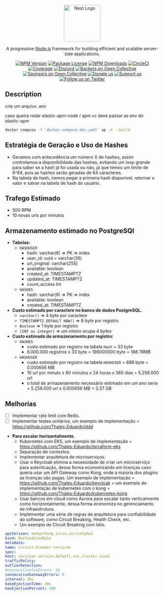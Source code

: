 <p align="center">
  <a href="http://nestjs.com/" target="blank"><img src="https://nestjs.com/img/logo-small.svg" width="120" alt="Nest Logo" /></a>
</p>

[circleci-image]: https://img.shields.io/circleci/build/github/nestjs/nest/master?token=abc123def456
[circleci-url]: https://circleci.com/gh/nestjs/nest

  <p align="center">A progressive <a href="http://nodejs.org" target="_blank">Node.js</a> framework for building efficient and scalable server-side applications.</p>
    <p align="center">
<a href="https://www.npmjs.com/~nestjscore" target="_blank"><img src="https://img.shields.io/npm/v/@nestjs/core.svg" alt="NPM Version" /></a>
<a href="https://www.npmjs.com/~nestjscore" target="_blank"><img src="https://img.shields.io/npm/l/@nestjs/core.svg" alt="Package License" /></a>
<a href="https://www.npmjs.com/~nestjscore" target="_blank"><img src="https://img.shields.io/npm/dm/@nestjs/common.svg" alt="NPM Downloads" /></a>
<a href="https://circleci.com/gh/nestjs/nest" target="_blank"><img src="https://img.shields.io/circleci/build/github/nestjs/nest/master" alt="CircleCI" /></a>
<a href="https://coveralls.io/github/nestjs/nest?branch=master" target="_blank"><img src="https://coveralls.io/repos/github/nestjs/nest/badge.svg?branch=master#9" alt="Coverage" /></a>
<a href="https://discord.gg/G7Qnnhy" target="_blank"><img src="https://img.shields.io/badge/discord-online-brightgreen.svg" alt="Discord"/></a>
<a href="https://opencollective.com/nest#backer" target="_blank"><img src="https://opencollective.com/nest/backers/badge.svg" alt="Backers on Open Collective" /></a>
<a href="https://opencollective.com/nest#sponsor" target="_blank"><img src="https://opencollective.com/nest/sponsors/badge.svg" alt="Sponsors on Open Collective" /></a>
  <a href="https://paypal.me/kamilmysliwiec" target="_blank"><img src="https://img.shields.io/badge/Donate-PayPal-ff3f59.svg" alt="Donate us"/></a>
    <a href="https://opencollective.com/nest#sponsor"  target="_blank"><img src="https://img.shields.io/badge/Support%20us-Open%20Collective-41B883.svg" alt="Support us"></a>
  <a href="https://twitter.com/nestframework" target="_blank"><img src="https://img.shields.io/twitter/follow/nestframework.svg?style=social&label=Follow" alt="Follow us on Twitter"></a>
</p>
  <!--[![Backers on Open Collective](https://opencollective.com/nest/backers/badge.svg)](https://opencollective.com/nest#backer)
  [![Sponsors on Open Collective](https://opencollective.com/nest/sponsors/badge.svg)](https://opencollective.com/nest#sponsor)-->

## Description

crie um arquivo .env

caso queira rodar elastic-apm-node / apm vc deve passar as env do elastic-apm

```bash
docker compose -f 'docker-compose-dev.yaml' up -d --build
```

## Estratégia de Geração e Uso de Hashes

- Geramos com antecedência um número X de hashes, assim controlamos a disponibilidade das hashes, evitando um loop grande para saber se a hash já foi usada ou não, já que temos um limite de 6^64, pois as hashes serão geradas de 64 caracteres.
- Na tabela de hash, iremos pegar a primeira hash disponível, retornar o valor e salvar na tabela de hash do usuário.

## Trafego Estimado

- 500 RPM
- 10 novas urls por minutos

## Armazenamento estimado no PostgreSQl

- **Tabelas:**
  - `HASHUSER`
    - hash: varchar(6) => PK => index
    - user_id: uuid = varchar(36)
    - url_original: varchar(255)
    - available: boolean
    - created_at: TIMESTAMPTZ
    - updated_at: TIMESTAMPTZ
    - count_access Int
  - `HASHES`
    - hash: varchar(6) => PK => index
    - available: boolean
    - created_at: TIMESTAMPTZ
- **Custo estimado por caractere no banco de dados PostgreSQL.**
  - `varchar()` => 4 byte por caractere
  - `TIMESTAMPTZ DEFAULT NOW()` => 8 byte por registro
  - `Boolean` => 1 byte por registro
  - `(INT ou integer)` => um inteiro ocupa 4 bytes
- **Custo estimado de armazenamento por registro:**
  - `HASHES`
    - custo estimado por registro na tabela `Hash` = 33 byte
    - 6.000.000 registros x 33 byte = 198000000 byte = 188.78MB
  - `HASHUSER`
    - custo estimado por registro na tabela `HASHUSER` = 688 byte = 0.000656 MB
    - 10 url por minuto x 60 minutos x 24 horas x 365 dias = 5.256.000 url
    - o total de armazenamento necessário estimado em um ano seria = 5.256.000 url x 0.000656 MB = 3.37 GB

## Melhorias

- [ ] Implementar rate limit com Redis.
- [ ] Implementar testes unitários, um exemplo de implementação = https://github.com/Thales-Eduardo/ddd

- **Para escalar horizontalmente.**
  - Kubernetes com EKS, um exemplo de implementação = https://github.com/Thales-Eduardo/terraform-eks
  - Separação de contextos.
  - Implementar arquitetura de microserviços.
  - Usar o Keycloak elimina a necessidade de criar um microserviço para autenticação, dessa forma economizando em licenças caso queira usar um API Gateway como Kong, onde a maioria dos plugins as licenças são pagas. Um exemplo de implementação = https://github.com/Thales-Eduardo/keycloak = um exemplo de implementação de kubernetes com o kong = https://github.com/Thales-Eduardo/kubernetes-kong
  - Usar bancos em cloud como Aurora para escalar tanto verticalmente como horizontalmente, dessa forma economiza no gerenciamento de infraestrutura.
  - Implementar uma série de regras de arquitetura para confiabilidade do software, como Circuit Breaking, Health Check, etc.
  - Um exemplo de Circuit Breaking com Istio.

```yml
apiVersion: networking.istio.io/v1alpha3
kind: DestinationRule
metadata:
name: circuit-breaker-servicex
spec:
host: servicex-service.default.svc.cluster.local
trafficPolicy:
outlierDetection:
#consecutive5xxErrors: 10
consecutiveGatewayErrors: 6
interval: 20s
baseEjectionTime: 30s
maxEjectionPercent: 100
```
